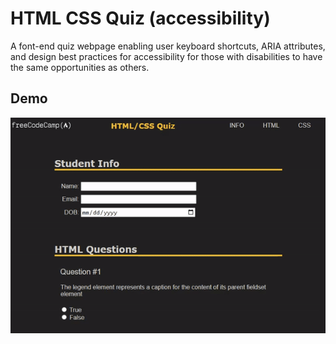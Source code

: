 # HTML CSS Quiz (accessibility)
A font-end quiz webpage enabling user keyboard shortcuts, ARIA attributes, and design best practices for accessibility for those with disabilities to have the same opportunities as others.

## Demo
!["Accessible Quiz"](./img/AccessQuiz_Demo_v1.0.gif)